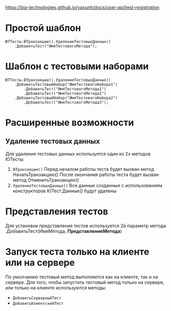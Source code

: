 https://bia-technologies.github.io/yaxunit/docs/user-api/test-registration
# Простой шаблон
```bsl
ЮТТесты.ВТранзакции().УдалениеТестовыхДанных()
	.ДобавитьТест("ИмяТестовогоМетода");
```
# Шаблон с тестовыми наборами
```bsl
ЮТТесты.ВТранзакции().УдалениеТестовыхДанных()
	.ДобавитьТестовыйНабор("ИмяТестовогоНабора1")
		.ДобавитьТест("ИмяТестовогоМетода1")
		.ДобавитьТест("ИмяТестовогоМетода2")
	.ДобавитьТестовыйНабор("ИмяТестовогоНабора2")
		.ДобавитьТест("ИмяТестовогоМетода3");
```
# Расширенные возможности
## Удаление тестовых данных
Для удаления тестовых данных используется один из 2х методов ЮТесты:
1. `ВТранзакции()`
   Перед началом работы теста будет вызван метод НачатьТранзакцию()
   После окончания работы теста будет вызван метод ОтменитьТранзакцию()
2. `УдалениеТестовыхДанных()`
   Все данные созданные с использованием конструкторов ЮТест.Данные() будут удалены
# Представления тестов
Для установки представления тестов используется 2й параметр метода
.ДобавитьТест(ИмяМетода, **ПредставлениеМетода**)

# Запуск теста только на клиенте или на сервере
По умолчанию тестовый метод выполняется как на клиенте, так и на сервере. Для того, чтобы запустить тестовый метод только на сервере, или только на клиенте используются методы:
* `ДобавитьСерверныйТест`
* `ДобавитьКлиентскийТест`

